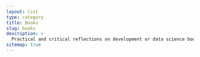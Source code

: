 ```yaml
---
layout: list
type: category
title: Books
slug: books
description: >
  Practical and critical reflections on development or data science books, <br>especially where applied to real-world use cases.
sitemap: true
---
```

